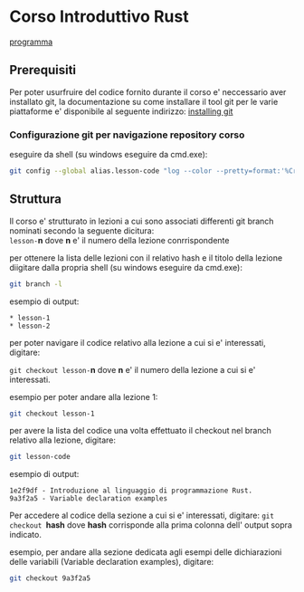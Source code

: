 # Corso Introduttivo Rust

[programma](https://github.com/RustRome/corso-rust/blob/master/Programma.md)

## Prerequisiti

Per poter usurfruire del codice fornito durante il corso e' neccessario
aver installato git, la documentazione su come installare il tool git per
le varie piattaforme e' disponibile al seguente indirizzo:
[installing git](https://git-scm.com/book/en/v2/Getting-Started-Installing-Git)

### Configurazione git per navigazione repository corso

eseguire da shell (su windows eseguire da cmd.exe):

```bash
git config --global alias.lesson-code "log --color --pretty=format:'%Cred%h%Creset - %s' --abbrev-commit --reverse"
```

## Struttura

Il corso e' strutturato in lezioni a cui sono associati differenti git branch
nominati secondo la seguente dicitura:  
`lesson-`**n** dove **n** e' il numero della lezione conrrispondente

per ottenere la lista delle lezioni con il relativo hash e il titolo della lezione
diigitare dalla propria shell (su windows eseguire da cmd.exe):

```bash
git branch -l
```
esempio di output:
```
* lesson-1
* lesson-2 
```

per poter navigare il codice relativo alla lezione a cui si e' interessati, digitare:

`git checkout lesson-`**n** dove **n** e' il numero della lezione a cui si e' interessati.

esempio per poter andare alla lezione 1:
```bash
git checkout lesson-1
```

per avere la lista del codice una volta effettuato il checkout nel branch relativo alla lezione, digitare:
```bash
git lesson-code
```
esempio di output:
```
1e2f9df - Introduzione al linguaggio di programmazione Rust.
9a3f2a5 - Variable declaration examples
```

Per accedere al codice della sezione a cui si e' interessati, digitare:
`git checkout `**hash** dove **hash** corrisponde alla prima colonna dell' output sopra indicato.


esempio, per andare alla sezione dedicata agli esempi delle dichiarazioni delle variabili (Variable declaration examples), digitare:
```bash
git checkout 9a3f2a5
```
